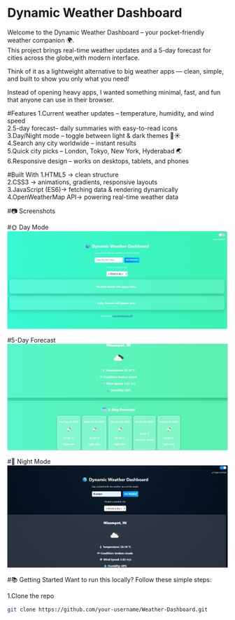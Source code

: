 # Dynamic Weather Dashboard  

Welcome to the Dynamic Weather Dashboard – your pocket-friendly weather companion 🌍.  
This project brings real-time weather updates and a 5-day forecast for cities across the globe,with modern interface.  

Think of it as a lightweight alternative to big weather apps — clean, simple, and built to show you only what you need!  

Instead of opening heavy apps, I wanted something minimal, fast, and fun that anyone can use in their browser.  


#Features
1.Current weather updates – temperature, humidity, and wind speed  
2.5-day forecast– daily summaries with easy-to-read icons  
3.Day/Night mode – toggle between light & dark themes 🌙☀️  
4.Search any city worldwide – instant results  
5.Quick city picks – London, Tokyo, New York, Hyderabad 🌏  
6.Responsive design – works on desktops, tablets, and phones  


#Built With
1.HTML5 → clean structure  
2.CSS3 → animations, gradients, responsive layouts  
3.JavaScript (ES6)→ fetching data & rendering dynamically  
4.OpenWeatherMap API→ powering real-time weather data  


#📷 Screenshots

#🌞 Day Mode
![Day Mode](./images/screenshot1.png)

#5-Day Forecast
![Forecast](./images/screenshot2.png)

#🌙 Night Mode
![Night Mode](./images/screenshot3.png)


#📚 Getting Started
Want to run this locally? Follow these simple steps:  

1.Clone the repo  
   ```bash
   git clone https://github.com/your-username/Weather-Dashboard.git

